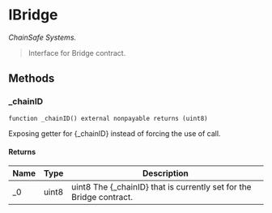 # IBridge

*ChainSafe Systems.*

> Interface for Bridge contract.





## Methods

### _chainID

```solidity
function _chainID() external nonpayable returns (uint8)
```

Exposing getter for {_chainID} instead of forcing the use of call.




#### Returns

| Name | Type | Description |
|---|---|---|
| _0 | uint8 | uint8 The {_chainID} that is currently set for the Bridge contract.




